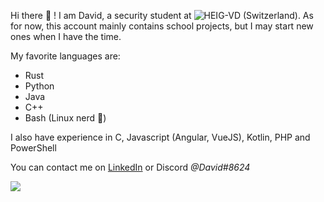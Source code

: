 Hi there 👋 !
I am David, a security student at ![HEIG-VD](https://heig-vd.ch/en) (Switzerland). As for now, this account mainly contains school projects, but I may start new ones when I have the time.

My favorite languages are:

- Rust
- Python
- Java
- C++
- Bash (Linux nerd 🐧)

I also have experience in C, Javascript (Angular, VueJS), Kotlin, PHP and PowerShell


You can contact me on [LinkedIn](https://www.linkedin.com/in/david-pellissier/) or Discord *@Davіd#8624*

![](https://komarev.com/ghpvc/?username=your-github-username)

